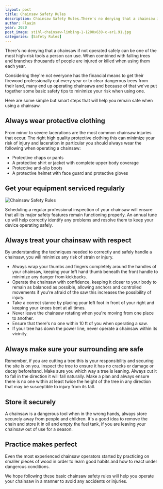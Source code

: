 ```yaml
---
layout: post
title: Chainsaw Safety Rules
description: Chainsaw Safety Rules.There's no denying that a chainsaw if not operated safely can be one of the most high-risk tools a person can use. When combined with falling trees and branches thousands of people are injured or killed when using them each year.
author: Flaaim
year: 2020
post_image: stihl-chainsaw-limbing-1-1200x630-c-ar1.91.jpg
categories: [Safety Rules]
---
```



There's no denying that a chainsaw if not operated safely can be one of the most high-risk tools a person can use. When combined with falling trees and branches thousands of people are injured or killed when using them each year. 


Considering they're not everyone has the financial means to get their firewood professionally cut every year or to clear dangerous trees from their land, many end up operating chainsaws and because of that we've put together some basic safety tips to minimize your risk when using one.


Here are some simple but smart steps that will help you remain safe when using a chainsaw. 

## Always wear protective clothing

From minor to severe lacerations are the most common chainsaw injuries that occur. The right high quality protective clothing this can minimize your risk of injury and laceration in particular you should always wear the following when operating a chainsaw:

- Protective chaps or pants
- A protective shirt or jacket with complete upper body coverage
- Protective anti-slip boots
- A protective helmet with face guard and protective gloves

## Get your equipment serviced regularly
![Chainsaw Safety Rules](https://safetyworkblog.com/assets/stihl-chainsaw-limbing-1-1200x630-c-ar1.91.jpg)

Scheduling a regular professional inspection of your chainsaw will ensure that all its major safety features remain functioning properly. An annual tune up will help correctly identify any problems and resolve them to keep your device operating safely.

## Always treat your chainsaw with respect

By understanding the techniques needed to correctly and safely handle a chainsaw, you will minimize any risk of strain or injury.

- Always wrap your thumbs and fingers completely around the handles of your chainsaw, keeping your left hand thumb beneath the front handle to minimize any danger from kickbacks.
- Operate the chainsaw with confidence, keeping it closer to your body to remain as balanced as possible, allowing anchors and controlled movements if you're afraid of the saw this increases the possibility of injury. 
- Take a correct stance by placing your left foot in front of your right and keeping your knees bent at all times.
- Never leave the chainsaw rotating when you're moving from one place to another.
- Ensure that there's no one within 10 ft of you when operating a saw.
- If your tree has down the power line, never operate a chainsaw within its vicinity.

## Always make sure your surrounding are safe
Remember, if you are cutting a tree this is your responsibility and securing the site is on you. Inspect the tree to ensure it has no cracks or damage or decay beforehand. Make sure you which way a tree is leaning. Always cut it to fall in the direction it will fall naturally. Make a plan and always ensure there is no one within at least twice the height of the tree in any direction that may be susceptible to injury from its fall.



## Store it securely
A chainsaw is a dangerous tool when in the wrong hands, always store securely away from people and children. It's a good idea to remove the chain and store it in oil and empty the fuel tank, if you are leaving your chainsaw out of use for a season.



## Practice makes perfect
Even the most experienced chainsaw operators started by practicing on smaller pieces of wood in order to learn good habits and how to react under dangerous conditions.




We hope following these basic chainsaw safety rules will help you operate your chainsaw in a manner to avoid any accidents or injuries.



